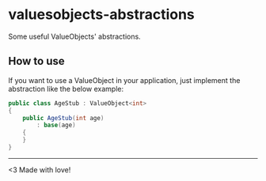 # valuesobjects-abstractions
Some useful ValueObjects' abstractions.

## How to use

If you want to use a ValueObject in your application, just implement the abstraction like the below example:

```csharp
public class AgeStub : ValueObject<int>
{
    public AgeStub(int age)
        : base(age)
    {
    }
}
```


---
<3 Made with love!